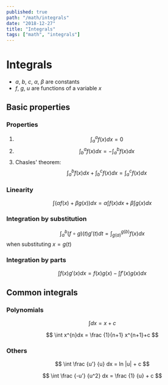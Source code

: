 ```yaml
---
published: true
path: "/math/integrals"
date: "2018-12-27"
title: "Integrals"
tags: ["math", "integrals"]
---
```

# Integrals

* $a$, $b$, $c$, $\alpha$, $\beta$ are constants
* $f$, $g$, $u$ are functions of a variable $x$

## Basic properties

### Properties

1. $$ \int _a ^a f(x)dx = 0 $$
2. $$ \int _b ^a f(x)dx = - \int _a ^b f(x)dx $$
3. Chasles' theorem:
$$ \int _a ^b f(x)dx + \int _b ^c f(x)dx = \int _a ^c f(x)dx $$

### Linearity

$$ \int (\alpha f(x) + \beta g(x)) dx = \alpha \int f(x) dx + \beta \int g(x) dx $$

### Integration by substitution

$$ \int _a ^b (f \circ g) (t) g'(t) dt = \int _{g(a)} ^{g(b)} f(x) dx $$
when substituting $x = g(t)$

### Integration by parts

$$ \int f(x) g'(x) dx = f(x) g(x) - \int f'(x) g(x) dx $$

## Common integrals

### Polynomials

$$ \int dx = x +c $$

$$ \int x^{n}dx = \frac {1}{n+1} x^{n+1}+c $$

### Others

$$ \int \frac {u'} {u} dx = ln |u| + c $$

$$ \int \frac {-u'} {u^2} dx = \frac {1} {u} + c $$
